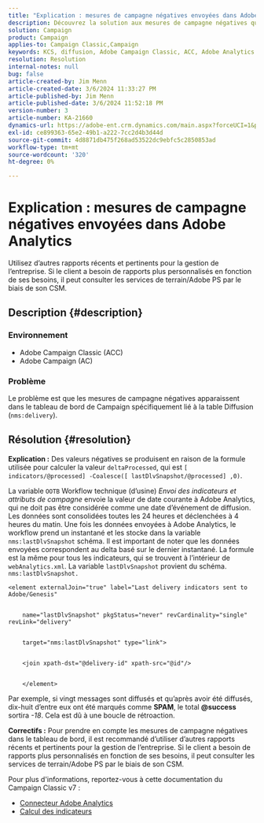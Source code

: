 ```yaml
---
title: "Explication : mesures de campagne négatives envoyées dans Adobe Analytics"
description: Découvrez la solution aux mesures de campagne négatives qui se produisent dans le tableau de bord spécifiquement lié à la table Diffusion (nms:delivery).
solution: Campaign
product: Campaign
applies-to: Campaign Classic,Campaign
keywords: KCS, diffusion, Adobe Campaign Classic, ACC, Adobe Analytics Connector, Adobe Analytics, AA, Dépannage, Adobe Campaign, AC, mesures de campagne négatives
resolution: Resolution
internal-notes: null
bug: false
article-created-by: Jim Menn
article-created-date: 3/6/2024 11:33:27 PM
article-published-by: Jim Menn
article-published-date: 3/6/2024 11:52:18 PM
version-number: 3
article-number: KA-21660
dynamics-url: https://adobe-ent.crm.dynamics.com/main.aspx?forceUCI=1&pagetype=entityrecord&etn=knowledgearticle&id=4a6671ea-11dc-ee11-904d-6045bd006268
exl-id: ce899363-65e2-49b1-a222-7cc2d4b3d44d
source-git-commit: 4d8871db475f268ad53522dc9ebfc5c2850853ad
workflow-type: tm+mt
source-wordcount: '320'
ht-degree: 0%

---
```


# Explication : mesures de campagne négatives envoyées dans Adobe Analytics


Utilisez d’autres rapports récents et pertinents pour la gestion de l’entreprise. Si le client a besoin de rapports plus personnalisés en fonction de ses besoins, il peut consulter les services de terrain/Adobe PS par le biais de son CSM.

## Description {#description}


### <b>Environnement</b>

- Adobe Campaign Classic (ACC)
- Adobe Campaign (AC)




### <b>Problème</b>

Le problème est que les mesures de campagne négatives apparaissent dans le tableau de bord de Campaign spécifiquement lié à la table Diffusion (`nms:delivery`).


## Résolution {#resolution}

<b>Explication :</b>
Des valeurs négatives se produisent en raison de la formule utilisée pour calculer la valeur `deltaProcessed`, qui est `[ indicators/@processed] -Coalesce([ lastDlvSnapshot/@processed] ,0)`.

La variable `OOTB` Workflow technique (d’usine) *Envoi des indicateurs et attributs de campagne* envoie la valeur de date courante à Adobe Analytics, qui ne doit pas être considérée comme une date d’événement de diffusion. Les données sont consolidées toutes les 24 heures et déclenchées à 4 heures du matin. Une fois les données envoyées à Adobe Analytics, le workflow prend un instantané et les stocke dans la variable `nms:lastDlvSnapshot` schéma. Il est important de noter que les données envoyées correspondent au delta basé sur le dernier instantané. La formule est la même pour tous les indicateurs, qui se trouvent à l’intérieur de `webAnalytics.xml`. La variable `lastDlvSnapshot` provient du schéma. `nms:lastDlvSnapshot.`




```
<element externalJoin="true" label="Last delivery indicators sent to Adobe/Genesis"


    name="lastDlvSnapshot" pkgStatus="never" revCardinality="single" revLink="delivery"


    target="nms:lastDlvSnapshot" type="link">


    <join xpath-dst="@delivery-id" xpath-src="@id"/>


    </element>
```


Par exemple, si vingt messages sont diffusés et qu’après avoir été diffusés, dix-huit d’entre eux ont été marqués comme <b>SPAM</b>, le total <b>@success</b> sortira *-18*. Cela est dû à une boucle de rétroaction.

<b>Correctifs :</b>
Pour prendre en compte les mesures de campagne négatives dans le tableau de bord, il est recommandé d’utiliser d’autres rapports récents et pertinents pour la gestion de l’entreprise. Si le client a besoin de rapports plus personnalisés en fonction de ses besoins, il peut consulter les services de terrain/Adobe PS par le biais de son CSM.

Pour plus d&#39;informations, reportez-vous à cette documentation du Campaign Classic v7 :



- [Connecteur Adobe Analytics](https://experienceleague.adobe.com/docs/campaign-classic/using/getting-started/connectors/analytics-connector/adobe-analytics-connector.html)
- [Calcul des indicateurs](https://experienceleague.adobe.com/docs/campaign-classic/using/reporting/reports-on-deliveries/indicator-calculation.html)
